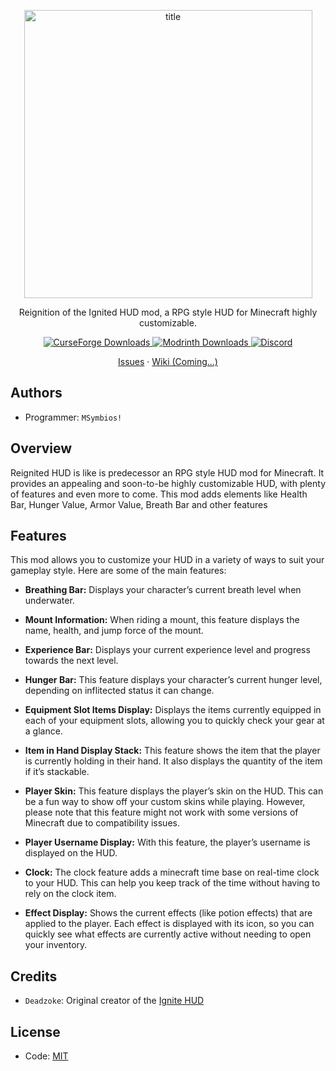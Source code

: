 <p align="center">
    <img width="461" src="https://i.imgur.com/oGqWMF1.png" alt="title">
</p>

<p align="center">Reignition of the Ignited HUD mod, a RPG style HUD for Minecraft highly customizable.</p>

<p align="center">
    <a href="https://www.curseforge.com/minecraft/mc-mods/reignited-hud">
        <img alt="CurseForge Downloads" src="https://img.shields.io/curseforge/dt/1014664?logo=CurseForge">
    </a>
    <a href="https://modrinth.com/mod/reboot-lovelyrobot">
        <img alt="Modrinth Downloads" src="https://img.shields.io/modrinth/dt/z8BTj1V5?logo=Modrinth">
    </a>
    <a href="https://discord.gg/KdZZMj89bU">
        <img alt="Discord" src="https://img.shields.io/discord/1156134479149158402?logo=Discord">
    </a>
</p>

<p align="center">
    <a href="https://github.com/heria-zone/reignited-hud/issues">Issues</a>    ·
    <a href="#">Wiki (Coming...)</a>
</p>

## Authors
- Programmer: `MSymbios!`

## Overview

Reignited HUD is like is predecessor an RPG style HUD mod for Minecraft. It provides an appealing and soon-to-be highly customizable HUD, with plenty of features and even more to come. This mod adds elements like Health Bar, Hunger Value, Armor Value, Breath Bar and other features

## Features

This mod allows you to customize your HUD in a variety of ways to suit your gameplay style. Here are some of the main features:

- **Breathing Bar:** Displays your character’s current breath level when underwater.

- **Mount Information:** When riding a mount, this feature displays the name, health, and jump force of the mount.

- **Experience Bar:** Displays your current experience level and progress towards the next level.

- **Hunger Bar:** This feature displays your character’s current hunger level, depending on inflitected status it can change.

- **Equipment Slot Items Display:** Displays the items currently equipped in each of your equipment slots, allowing you to quickly check your gear at a glance.

- **Item in Hand Display Stack:** This feature shows the item that the player is currently holding in their hand. It also displays the quantity of the item if it’s stackable.

- **Player Skin:** This feature displays the player’s skin on the HUD. This can be a fun way to show off your custom skins while playing. However, please note that this feature might not work with some versions of Minecraft due to compatibility issues.

- **Player Username Display:** With this feature, the player’s username is displayed on the HUD. 

- **Clock:** The clock feature adds a minecraft time base on real-time clock to your HUD. This can help you keep track of the time without having to rely on the clock item.

- **Effect Display:** Shows the current effects (like potion effects) that are applied to the player. Each effect is displayed with its icon, so you can quickly see what effects are currently active without needing to open your inventory.

## Credits
- `Deadzoke`: Original creator of the [Ignite HUD](https://www.curseforge.com/minecraft/mc-mods/ignitehud)

## License
- Code: [MIT](https://www.mit.edu/~amini/LICENSE.md)